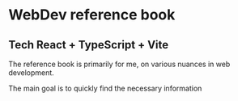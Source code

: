 # WebDev reference book

## Tech React + TypeScript + Vite

The reference book is primarily for me, on various nuances in web development.

The main goal is to quickly find the necessary information
